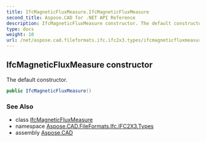 ```yaml
---
title: IfcMagneticFluxMeasure.IfcMagneticFluxMeasure
second_title: Aspose.CAD for .NET API Reference
description: IfcMagneticFluxMeasure constructor. The default constructor
type: docs
weight: 10
url: /net/aspose.cad.fileformats.ifc.ifc2x3.types/ifcmagneticfluxmeasure/ifcmagneticfluxmeasure/
---
```

## IfcMagneticFluxMeasure constructor

The default constructor.

```csharp
public IfcMagneticFluxMeasure()
```

### See Also

* class [IfcMagneticFluxMeasure](../)
* namespace [Aspose.CAD.FileFormats.Ifc.IFC2X3.Types](../../ifcmagneticfluxmeasure/)
* assembly [Aspose.CAD](../../../)


